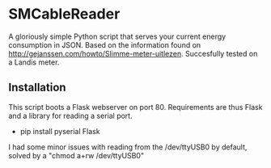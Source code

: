 # SMCableReader

A gloriously simple Python script that serves your current energy consumption in JSON. Based on the information found on http://gejanssen.com/howto/Slimme-meter-uitlezen. Succesfully tested on a Landis meter.  

## Installation
This script boots a Flask webserver on port 80. Requirements are thus Flask and a library for reading a serial port. 
- pip install pyserial Flask

I had some minor issues with reading from the /dev/ttyUSB0 by default, solved by a "chmod a+rw /dev/ttyUSB0" 